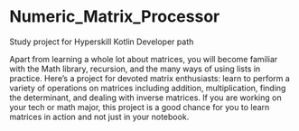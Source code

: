 # Numeric_Matrix_Processor
Study project for Hyperskill Kotlin Developer path

Apart from learning a whole lot about matrices, you will become familiar with the Math library, recursion, and the many ways of using lists in practice.
Here’s a project for devoted matrix enthusiasts: learn to perform a variety of operations on matrices including addition, multiplication, finding the determinant, and dealing with inverse matrices.
If you are working on your tech or math major, this project is a good chance for you to learn matrices in action and not just in your notebook.
